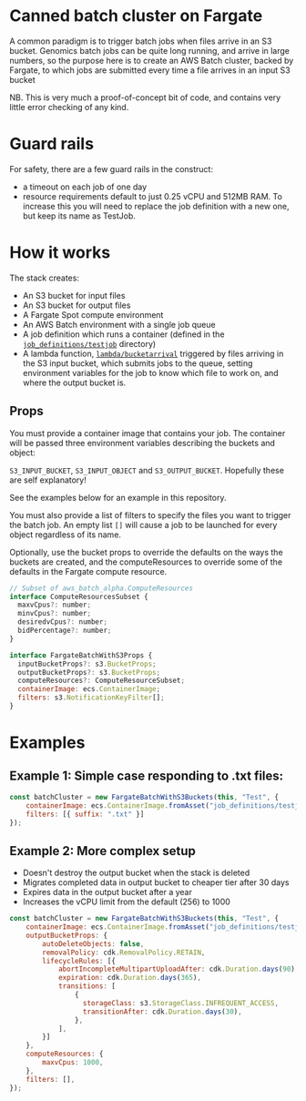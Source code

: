 # Canned batch cluster on Fargate

A common paradigm is to trigger batch jobs when files arrive in an S3 bucket.
Genomics batch jobs can be quite long running, and arrive in large numbers,
so the purpose here is to create an AWS Batch cluster, backed by Fargate,
to which jobs are submitted every time a file arrives in an input S3 bucket

NB.  This is very much a proof-of-concept bit of code, and contains very little error checking of any kind.

# Guard rails
For safety, there are a few guard rails in the construct:
* a timeout on each job of one day
* resource requirements default to just 0.25 vCPU and 512MB RAM.  To increase this you will need to replace the job definition with a new one, but keep its name as TestJob.

# How it works

The stack creates:
* An S3 bucket for input files
* An S3 bucket for output files
* A Fargate Spot compute environment
* An AWS Batch environment with a single job queue
* A job definition which runs a container (defined in the [`job_definitions/testjob`](job_definitions/testjob) directory)
* A lambda function, [`lambda/bucketarrival`](lambda/bucketarrival/bucketarrival.js) triggered by files arriving in the S3 input bucket, which submits jobs to the queue, setting environment variables for the job to know which file to work on, and where the output bucket is.

## Props

You must provide a container image that contains your job.  The container
will be passed three environment variables describing the buckets and object:

`S3_INPUT_BUCKET`, `S3_INPUT_OBJECT` and `S3_OUTPUT_BUCKET`.  Hopefully these
are self explanatory!

See the examples below for an example in this repository.

You must also provide a list of filters to specify the files you want to trigger the batch job.   An empty list `[]` will cause a job to be launched for every
object regardless of its name.

Optionally, use the bucket props to override the defaults on the ways the buckets are created, and the computeResources to override some of the defaults in the Fargate compute resource.

```javascript
// Subset of aws_batch_alpha.ComputeResources
interface ComputeResourcesSubset {
  maxvCpus?: number;
  minvCpus?: number;
  desiredvCpus?: number;
  bidPercentage?: number;
}

interface FargateBatchWithS3Props {
  inputBucketProps?: s3.BucketProps;
  outputBucketProps?: s3.BucketProps;
  computeResources?: ComputeResourceSubset;
  containerImage: ecs.ContainerImage;
  filters: s3.NotificationKeyFilter[];
}
```
# Examples
## Example 1:  Simple case responding to .txt files:

```javascript
const batchCluster = new FargateBatchWithS3Buckets(this, "Test", {
    containerImage: ecs.ContainerImage.fromAsset("job_definitions/testjob"),
    filters: [{ suffix: ".txt" }]
});
```

## Example 2:  More complex setup

* Doesn't destroy the output bucket when the stack is deleted
* Migrates completed data in output bucket to cheaper tier after 30 days
* Expires data in the output bucket after a year
* Increases the vCPU limit from the default (256) to 1000
    
```javascript
const batchCluster = new FargateBatchWithS3Buckets(this, "Test", {
    containerImage: ecs.ContainerImage.fromAsset("job_definitions/testjob"),
    outputBucketProps: {
        autoDeleteObjects: false,
        removalPolicy: cdk.RemovalPolicy.RETAIN,
        lifecycleRules: [{
            abortIncompleteMultipartUploadAfter: cdk.Duration.days(90),
            expiration: cdk.Duration.days(365),
            transitions: [
                {
                  storageClass: s3.StorageClass.INFREQUENT_ACCESS,
                  transitionAfter: cdk.Duration.days(30),
                }, 
            ],
        }]
    },
    computeResources: {
        maxvCpus: 1000,
    },
    filters: [],
});
```
